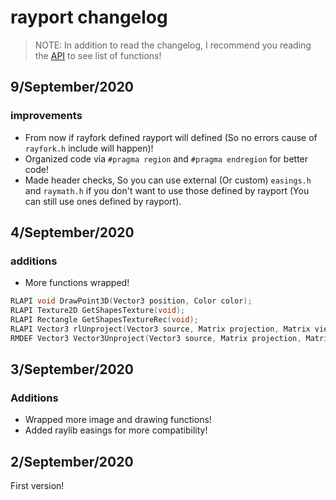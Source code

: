 # rayport changelog

> NOTE: In addition to read the changelog, I recommend you reading the [API](https://github.com/Rabios/rayport/blob/master/api.md) to see list of functions!

## 9/September/2020

### improvements

- From now if rayfork defined rayport will defined (So no errors cause of `rayfork.h` include will happen)!
- Organized code via `#pragma region` and `#pragma endregion` for better code!
- Made header checks, So you can use external (Or custom) `easings.h` and `raymath.h` if you don't want to use those defined by rayport (You can still use ones defined by rayport).

## 4/September/2020

### additions

- More functions wrapped!

```c
RLAPI void DrawPoint3D(Vector3 position, Color color);
RLAPI Texture2D GetShapesTexture(void);
RLAPI Rectangle GetShapesTextureRec(void);
RLAPI Vector3 rlUnproject(Vector3 source, Matrix projection, Matrix view);
RMDEF Vector3 Vector3Unproject(Vector3 source, Matrix projection, Matrix view);
```

## 3/September/2020

### Additions

- Wrapped more image and drawing functions!
- Added raylib easings for more compatibility!

## 2/September/2020

First version!